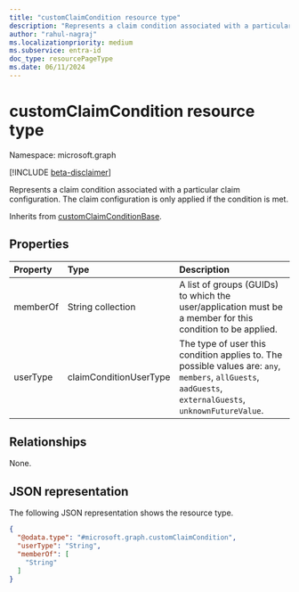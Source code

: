 ```yaml
---
title: "customClaimCondition resource type"
description: "Represents a claim condition associated with a particular claim configuration. The claim configuration is only applied if the condition is met."
author: "rahul-nagraj"
ms.localizationpriority: medium
ms.subservice: entra-id
doc_type: resourcePageType
ms.date: 06/11/2024
---
```


# customClaimCondition resource type

Namespace: microsoft.graph

[!INCLUDE [beta-disclaimer](../../includes/beta-disclaimer.md)]

Represents a claim condition associated with a particular claim configuration. The claim configuration is only applied if the condition is met.

Inherits from [customClaimConditionBase](../resources/customclaimconditionbase.md).

## Properties
|Property|Type|Description|
|:---|:---|:---|
|memberOf|String collection|A list of groups (GUIDs) to which the user/application must be a member for this condition to be applied.|
|userType|claimConditionUserType|The type of user this condition applies to. The possible values are: `any`, `members`, `allGuests`, `aadGuests`, `externalGuests`, `unknownFutureValue`.|

## Relationships
None.

## JSON representation
The following JSON representation shows the resource type.
<!-- {
  "blockType": "resource",
  "@odata.type": "microsoft.graph.customClaimCondition"
}
-->
``` json
{
  "@odata.type": "#microsoft.graph.customClaimCondition",
  "userType": "String",
  "memberOf": [
    "String"
  ]
}
```
